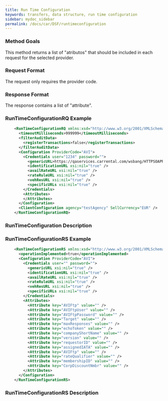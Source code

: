 ```yaml
---
title: Run Time Configuration
keywords: transfers, data structure, run time configuration
sidebar: mydoc_sidebar
permalink: /docs/car/DSF/runtimeconfiguration
---
```




### Method Goals


This method returns a list of "atributos" that should be included in
each request for the selected provider.



### Request Format


The request only requires the provider code.



### Response Format


The response contains a list of "attribute".



### RunTimeConfigurationRQ Example



~~~xml
    <RunTimeConfigurationRQ xmlns:xsd="http://www.w3.org/2001/XMLSchema" xmlns:xsi="http://www.w3.org/2001/XMLSchema-instance">
      <timeoutMilliseconds>999999</timeoutMilliseconds>
      <filterAuditData>
        <registerTransactions>false</registerTransactions>
      </filterAuditData>
      <Configuration ProviderCode="AVI">
        <Credentials user="1234" password="">
          <genericURL>https://qaservices.carrental.com/wsbang/HTTPSOAPRouter/ws9071</UrlGenerica>
          <identificationURL xsi:nil="true" />
          <availRateURL xsi:nil="true" />
          <rateRuleURL xsi:nil="true" />
          <vehResURL xsi:nil="true" />
          <specificURLs xsi:nil="true" />
        </Credentials>
        <Attributes>
        </Attributes>
      </Configuration>
      <ClientConfiguration agency="testAgency" SellCurrency="EUR" />
    </RunTimeConfigurationRQ>
~~~


### RunTimeConfiguration Description




### RunTimeConfigurationRS Example



~~~xml
    <RunTimeConfigurationRS xmlns:xsd="http://www.w3.org/2001/XMLSchema" xmlns:xsi="http://www.w3.org/2001/XMLSchema-instance">
      <operationImplemented>true</operationImplemented>
      <Configuration ProviderCode="AVI">
        <Credentials user="" password="">
          <genericURL xsi:nil="true" />
          <identificationURL xsi:nil="true" />
          <availRateURL xsi:nil="true" />
          <rateRuleURL xsi:nil="true" />
          <vehResURL xsi:nil="true" />
          <specificURLs xsi:nil="true" />
        </Credentials>
        <Attributes>
          <Attribute key="AVIFtp" value="" />
          <Attribute key="AVIFtpUser" value="" />
          <Attribute key="AVIFtpPassword" value="" />
          <Attribute key="Target" value="" />
          <Attribute key="maxResponses" value="" />
          <Attribute key="echoToken" value="" />
          <Attribute key="companyShortName" value="" />
          <Attribute key="version" value="" />
          <Attribute key="requestorID" value="" />
          <Attribute key="assignedIATA" value="" />
          <Attribute key="AVIFtp" value="" />
          <Attribute key="rateQualifier" value="" />
          <Attribute key="membershipID" value="" />
          <Attribute key="CorpDiscountNmbr" value="" />
        </Attributes>
      </Configuration>
    </RunTimeConfigurationRS>
~~~


### RunTimeConfigurationRS Description



